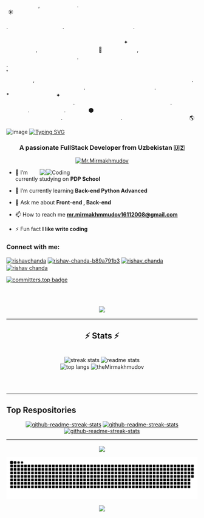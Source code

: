 
　　　　　　,　　　　　　　.　　　　　　    　　　　 　　　　　　　　　　　　　　　　　　 ☀️ 　　　　　　　　　　　　　　　　　　    　      　　　　　        　　　　　　　　　　　　　. 　　　　　　　　　　.　　　　　　　　　　　　　. 　　　　　　　　　　　　　　　　       　   　　　　 　　　　　　　　　　　　　　　　       　   　　　　　　　　　　　　　　　　       　    ✦ 　   　　　,　　　　　　　　　　　    🚀 　　　　 　　,　　　 ‍ ‍ ‍ ‍ 　 　　　　　　　　　　　　.　　　　　 　　 　　　.　　　　　　　　　　　　　 　           　　　　　　　　　　　　　　　　　　　˚　　　 　   　　　　,　　　　　　　　　　　       　    　　　　　　　　　　　　　　　　.　　　  　　    　　　　　 　　　　　.　　　　　　　　　　　　　.　　　　　　　　　　　　　　　* 　　   　　　　　 ✦ 　　　　　　　         　        　　　　 　　 　　　　　　　 　　　　　.　　　　　　　　　　　　　　　　　　.　　　　　    　　. 　 　　　　　.　　　　 🌑 　　　　　   　　　　　.　　　　　　　　　　　.　　　　　　　　　　   　
🌎 ‍ ‍

![image](https://github.com/user-attachments/assets/1c2d95e4-9604-4868-98bd-f560935718e9)
<a href="https://git.io/typing-svg"><img src="https://readme-typing-svg.demolab.com?font=Fira+Code&weight=600&size=50&pause=1000&color=F7F7F7&center=true&random=false&width=1080&height=200&lines=Hello+%F0%9F%91%8B%2C+I'm+Abdulmajid;I'm+Web+Developer+%F0%9F%8C%90;I'm+Front-end+Developer+%F0%9F%92%BB;I'm+Back-end+Developer+%E2%9C%94%EF%B8%8F" alt="Typing SVG" /></a>
<h3 align="center">A passionate FullStack Developer from Uzbekistan 🇺🇿</h3>
<p align="center"> <a href="https://github.com/ryo-ma/github-profile-trophy"><img src="https://github-profile-trophy.vercel.app/?username=theMirmakhmudov" alt="Mr.Mirmakhmudov" /></a> </p>
<img align="right" alt="Coding" width="400" src="https://i.pinimg.com/originals/81/17/8b/81178b47a8598f0c81c4799f2cdd4057.gif">
<img align="right" src="https://visitor-badge.laobi.icu/badge?page_id=theMirmakhmudov.theMirmakhmudov" />


- 🔭 I’m currently studying on **PDP School**

- 🌱 I’m currently learning **Back-end Python Advanced**

- 💬 Ask me about **Front-end , Back-end**

- 📫 How to reach me **mr.mirmakhmmudov16112008@gmail.com**

- ⚡ Fun fact **I like write coding**

<h3 align="left">Connect with me:</h3>
<p align="left">
<a href="https://twitter.com/rishavchanda" target="blank"><img align="center" src="https://raw.githubusercontent.com/rahuldkjain/github-profile-readme-generator/master/src/images/icons/Social/twitter.svg" alt="rishavchanda" height="30" width="40" /></a>
<a href="https://linkedin.com/in/rishav-chanda-b89a791b3" target="blank"><img align="center" src="https://raw.githubusercontent.com/rahuldkjain/github-profile-readme-generator/master/src/images/icons/Social/linked-in-alt.svg" alt="rishav-chanda-b89a791b3" height="30" width="40" /></a>
<a href="https://instagram.com/rishav_chanda" target="blank"><img align="center" src="https://raw.githubusercontent.com/rahuldkjain/github-profile-readme-generator/master/src/images/icons/Social/instagram.svg" alt="rishav_chanda" height="30" width="40" /></a>
<a href="https://www.youtube.com/c/rishav chanda" target="blank"><img align="center" src="https://raw.githubusercontent.com/rahuldkjain/github-profile-readme-generator/master/src/images/icons/Social/youtube.svg" alt="rishav chanda" height="30" width="40" /></a>
</p>

[![committers.top badge](https://user-badge.committers.top/uzbekistan/theMirmakhmudov.svg)](https://user-badge.committers.top/uzbekistan/theMirmakhmudov)

<br><br>

<p align="center">
  <a href="https://skillicons.dev">
    <img src="https://skillicons.dev/icons?i=git,github,html,css,javascript,java,bootstrap,figma,linux,ubuntu,photoshop,nodejs,postgres,sqlite,react,django,fastapi,sass,python,linkedin,codepen,pycharm,visualstudio,gitlab,heroku,htmx,idea,jquery,npm,stackoverflow" />
  </a>
</p>


<hr/>

<h2 align="center">⚡ Stats ⚡</h2>
<br>
<div align=center>
  <img width=410 src="https://github-readme-streak-stats-salesp07.vercel.app/?user=theMirmakhmudov&count_private=true&theme=react&border_radius=10" alt="streak stats"/>
  <img width=390 src="https://github-readme-stats-salesp07.vercel.app/api?username=theMirmakhmudov&count_private=true&show_icons=true&theme=react&rank_icon=github&border_radius=10" alt="readme stats" />
  <br/>
  <img width=300 align="center" src="https://github-readme-stats-salesp07.vercel.app/api/top-langs/?username=theMirmakhmudov&hide=HTML&langs_count=8&layout=compact&theme=react&border_radius=10&size_weight=0.5&count_weight=0.5&exclude_repo=github-readme-stats" alt="top langs" />
  <img align="center" src="https://github-readme-stats.vercel.app/api?username=theMirmakhmudov&show_icons=true&theme=react&locale=en" alt="theMirmakhmudov" /></p>
</div>

<br/><br/>

<hr/>

## Top Respositories
  <p align="center">
     <a href="https://github.com/theMirmakhmudov/DjangoForms"><img width="278" src="https://denvercoder1-github-readme-stats.vercel.app/api/pin/?username=theMirmakhmudov&repo=DjangoForms&theme=react&bg_color=1F222E&title_color=F8D866&hide_border=true&icon_color=F8D866&show_icons=false" alt="github-readme-streak-stats"></a>
    <a href="https://github.com/theMirmakhmudov/DjangoTemplate"><img width="278" src="https://denvercoder1-github-readme-stats.vercel.app/api/pin/?username=theMirmakhmudov&repo=DjangoTemplate&theme=react&bg_color=1F222E&title_color=F8D866&hide_border=true&icon_color=F8D866&show_icons=false" alt="github-readme-streak-stats"></a>
   <a href="https://github.com/theMirmakhmudov/TODO"><img width="278" src="https://denvercoder1-github-readme-stats.vercel.app/api/pin/?username=theMirmakhmudov&repo=TODO&theme=react&bg_color=1F222E&title_color=F8D866&hide_border=true&icon_color=F8D866&show_icons=false" alt="github-readme-streak-stats"></a>
  </p>
<hr />

<p align="center"><img align="center" src="https://github-profile-summary-cards.vercel.app/api/cards/profile-details?username=theMirmakhmudov&theme=2077"></p>
<p align="center"><img src="https://github.com/theMirmakhmudov/theMirmakhmudov/blob/output/github-contribution-grid-snake-dark.svg" alt="snake-animation"></p>
<p align="center"><img src="https://capsule-render.vercel.app/api?type=waving&color=gradient&height=100&section=footer"/></p>

